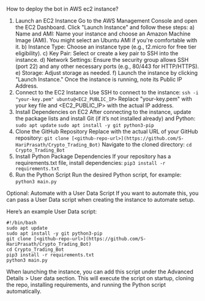 How to deploy the bot in AWS ec2 instance?

1. Launch an EC2 Instance
    Go to the AWS Management Console and open the EC2 Dashboard.
    Click "Launch Instance" and follow these steps:
    a) Name and AMI: Name your instance and choose an Amazon Machine Image (AMI). You might select an Ubuntu AMI if you're comfortable with it.
    b) Instance Type: Choose an instance type (e.g., t2.micro for free tier eligibility).
    c) Key Pair: Select or create a key pair to SSH into the instance.
    d) Network Settings: Ensure the security group allows SSH (port 22) and any other necessary ports (e.g., 80/443 for HTTP/HTTPS).
    e) Storage: Adjust storage as needed.
    f) Launch the instance by clicking "Launch Instance."
    Once the instance is running, note its Public IP Address.
2.  Connect to the EC2 Instance
    Use SSH to connect to the instance:
    ```ssh -i "your-key.pem" ubuntu@<EC2_PUBLIC_IP>```
    Replace "your-key.pem" with your key file and <EC2_PUBLIC_IP> with the actual IP address.
3.  Install Dependencies on EC2
    After connecting to the instance, update the package lists and install Git (if it’s not installed already) and Python:
    ```sudo apt update```
    ```sudo apt install -y git python3-pip```
4. Clone the GitHub Repository
   Replace <github-repo-url> with the actual URL of your GitHub repository:
   ```git clone [<github-repo-url>](https://github.com/S-HariPrasath/Crypto_Trading_Bot)```
   Navigate to the cloned directory:
   ```cd Crypto_Trading_Bot```
5. Install Python Package Dependencies
   If your repository has a requirements.txt file, install dependencies:
   ```pip3 install -r requirements.txt```
6. Run the Python Script
   Run the desired Python script, for example:
   ```python3 main.py```

Optional: 
Automate with a User Data Script
If you want to automate this, you can pass a User Data script when creating the instance to automate setup.

Here’s an example User Data script:

```
#!/bin/bash
sudo apt update
sudo apt install -y git python3-pip
git clone [<github-repo-url>](https://github.com/S-HariPrasath/Crypto_Trading_Bot)
cd Crypto_Trading_Bot
pip3 install -r requirements.txt
python3 main.py
```

When launching the instance, you can add this script under the Advanced Details > User data section. This will execute the script on startup, cloning the repo, installing requirements, and running the Python script automatically.
